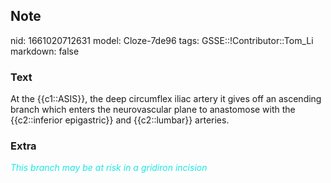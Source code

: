 ## Note
nid: 1661020712631
model: Cloze-7de96
tags: GSSE::!Contributor::Tom_Li
markdown: false

### Text
<div>
  At the {{c1::ASIS}}, the deep circumflex iliac artery it gives
  off an ascending branch which enters the neurovascular plane to
  anastomose with the {{c2::inferior epigastric}} and
  {{c2::lumbar}} arteries.
</div>

### Extra
<i><font color="#1DE7E5">This branch may be at risk in a gridiron
incision</font></i>
